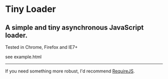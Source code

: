 # Tiny Loader

## A simple and tiny asynchronous JavaScript loader.

Tested in Chrome, Firefox and IE7+

see example.html

***

If you need something more robust, I'd recommend [RequireJS](http://requirejs.org).
